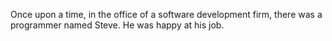 
Once upon a time, in the office of a software development firm, there was a programmer named Steve. He was happy at his job.
